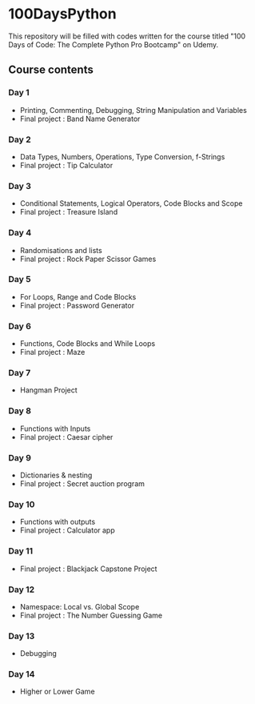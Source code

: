 # 100DaysPython
This repository will be filled with codes written for the course titled "100 Days of Code: The Complete Python Pro Bootcamp" on Udemy.

## Course contents
### Day 1
- Printing, Commenting, Debugging, String Manipulation and Variables
- Final project : Band Name Generator
### Day 2
- Data Types, Numbers, Operations, Type Conversion, f-Strings
- Final project : Tip Calculator
### Day 3
- Conditional Statements, Logical Operators, Code Blocks and Scope
- Final project : Treasure Island
### Day 4
- Randomisations and lists
- Final project : Rock Paper Scissor Games
### Day 5
- For Loops, Range and Code Blocks
- Final project : Password Generator
### Day 6
- Functions, Code Blocks and While Loops
- Final project : Maze
### Day 7
- Hangman Project
### Day 8
- Functions with Inputs
- Final project : Caesar cipher
### Day 9
- Dictionaries & nesting
- Final project : Secret auction program
### Day 10
- Functions with outputs
- Final project : Calculator app
### Day 11
- Final project : Blackjack Capstone Project
### Day 12
- Namespace: Local vs. Global Scope
- Final project : The Number Guessing Game
### Day 13
- Debugging
### Day 14
- Higher or Lower Game